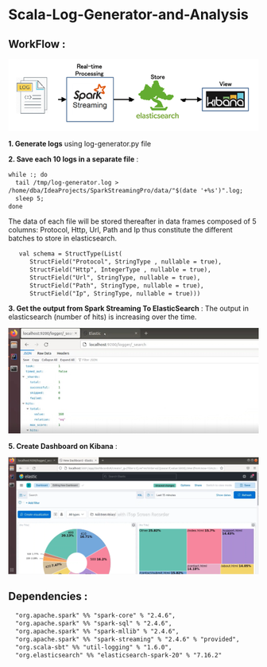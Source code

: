 # Scala-Log-Generator-and-Analysis
## WorkFlow :

![image](flow.png)

**1. Generate logs** using log-generator.py file

**2. Save each 10 logs in a separate file** :

```
while :; do
  tail /tmp/log-generator.log > /home/dba/IdeaProjects/SparkStreamingPro/data/"$(date '+%s')".log;
  sleep 5;
done
```

The data of each file will be stored thereafter in data
frames composed of 5 columns: Protocol, Http, Url, Path and Ip thus constitute
the different batches to store in elasticsearch.
```
   val schema = StructType(List(
      StructField("Protocol", StringType , nullable = true),
      StructField("Http", IntegerType , nullable = true),
      StructField("Url", StringType, nullable = true),
      StructField("Path", StringType, nullable = true),
      StructField("Ip", StringType, nullable = true)))

```

**3. Get the output from Spark Streaming To ElasticSearch** :
The output in elasticsearch (number of hits) is increasing over the time.

![image2](elastic.jpg)

**5. Create Dashboard on Kibana** :

![image3](kibana.png)

## Dependencies :
```
  "org.apache.spark" %% "spark-core" % "2.4.6",
  "org.apache.spark" %% "spark-sql" % "2.4.6",
  "org.apache.spark" %% "spark-mllib" % "2.4.6",
  "org.apache.spark" %% "spark-streaming" % "2.4.6" % "provided",
  "org.scala-sbt" %% "util-logging" % "1.6.0",
  "org.elasticsearch" %% "elasticsearch-spark-20" % "7.16.2"
```

